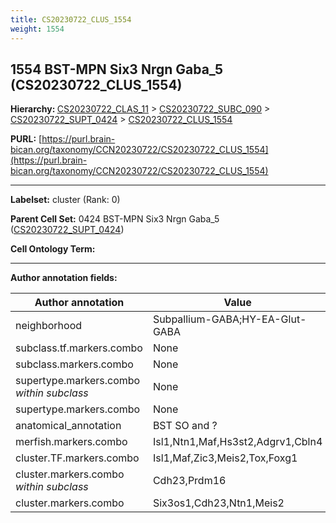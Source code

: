 ```yaml
---
title: CS20230722_CLUS_1554
weight: 1554
---
```

## 1554 BST-MPN Six3 Nrgn Gaba_5 (CS20230722_CLUS_1554)
<b>Hierarchy: </b>
[CS20230722_CLAS_11](../CS20230722_CLAS_11) >
[CS20230722_SUBC_090](../CS20230722_SUBC_090) >
[CS20230722_SUPT_0424](../CS20230722_SUPT_0424) >
[CS20230722_CLUS_1554](../CS20230722_CLUS_1554)

**PURL:** [https://purl.brain-bican.org/taxonomy/CCN20230722/CS20230722_CLUS_1554](https://purl.brain-bican.org/taxonomy/CCN20230722/CS20230722_CLUS_1554)

---


**Labelset:** cluster (Rank: 0)

**Parent Cell Set:** 0424 BST-MPN Six3 Nrgn Gaba_5 ([CS20230722_SUPT_0424](../CS20230722_SUPT_0424))



**Cell Ontology Term:** 

[MARKER GENES.]: #


---

[TRANSFERRED ANNOTATIONS.]: #


[AUTHOR ANNOTATION FIELDS.]: #


**Author annotation fields:**

| Author annotation | Value |
|-------------------|-------|
|neighborhood|Subpallium-GABA;HY-EA-Glut-GABA|
|subclass.tf.markers.combo|None|
|subclass.markers.combo|None|
|supertype.markers.combo _within subclass_|None|
|supertype.markers.combo|None|
|anatomical_annotation|BST SO and ?|
|merfish.markers.combo|Isl1,Ntn1,Maf,Hs3st2,Adgrv1,Cbln4|
|cluster.TF.markers.combo|Isl1,Maf,Zic3,Meis2,Tox,Foxg1|
|cluster.markers.combo _within subclass_|Cdh23,Prdm16|
|cluster.markers.combo|Six3os1,Cdh23,Ntn1,Meis2|
